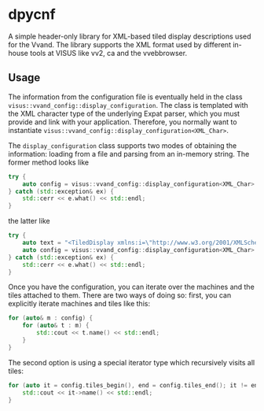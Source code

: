 # dpycnf
A simple header-only library for XML-based tiled display descriptions used for the Vvand. The library supports the XML format used by different in-house tools at VISUS like vv2, ca and the vvebbrowser.

## Usage

The information from the configuration file is eventually held in the class `visus::vvand_config::display_configuration`. The class is templated with the XML character type of the underlying Expat parser, which you must provide and link with your application. Therefore, you normally want to instantiate `visus::vvand_config::display_configuration<XML_Char>`.

The `display_configuration` class supports two modes of obtaining the information: loading from a file and parsing from an in-memory string. The former method looks like

```c++
try {
    auto config = visus::vvand_config::display_configuration<XML_Char>::load("vvand20.xml");
} catch (std::exception& ex) {
    std::cerr << e.what() << std::endl;
}
```

the latter like 

```c++
try {
    auto text = "<TiledDisplay xmlns:i=\"http://www.w3.org/2001/XMLSchema-instance\" xmlns=\"http://www.visus.uni-stuttgart.de/vvand/2012/description\"><Machines><Machine><Identity>keshiki01</Identity><Tiles><Tile><LeftOffset>0</LeftOffset><Name>(0, 0), [2400, 4096] auf Maschine keshiki01</Name><StereoChannel>Left</StereoChannel><TopOffset>0</TopOffset><WindowHeight>4096</WindowHeight><WindowWidth>2400</WindowWidth></Tile></Tiles></Machine></Machines></TiledDisplay>";
    auto config = visus::vvand_config::display_configuration<XML_Char>::parse(text);
} catch (std::exception& ex) {
    std::cerr << e.what() << std::endl;
}
```

Once you have the configuration, you can iterate over the machines and the tiles attached to them. There are two ways of doing so: first, you can explicitly iterate machines and tiles like this:

```c++
for (auto& m : config) {
    for (auto& t : m) {
        std::cout << t.name() << std::endl;
    }
}
```

The second option is using a special iterator type which recursively visits all tiles:

```c++
for (auto it = config.tiles_begin(), end = config.tiles_end(); it != end; ++it) {
    std::cout << it->name() << std::endl;
}
```
